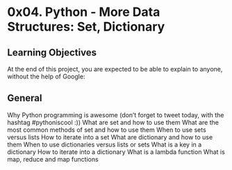 # 0x04. Python - More Data Structures: Set, Dictionary

## Learning Objectives
At the end of this project, you are expected to be able to explain to anyone, without the help of Google:

## General
Why Python programming is awesome (don’t forget to tweet today, with the hashtag #pythoniscool :))
What are set and how to use them
What are the most common methods of set and how to use them
When to use sets versus lists
How to iterate into a set
What are dictionary and how to use them
When to use dictionaries versus lists or sets
What is a key in a dictionary
How to iterate into a dictionary
What is a lambda function
What is map, reduce and map functions
